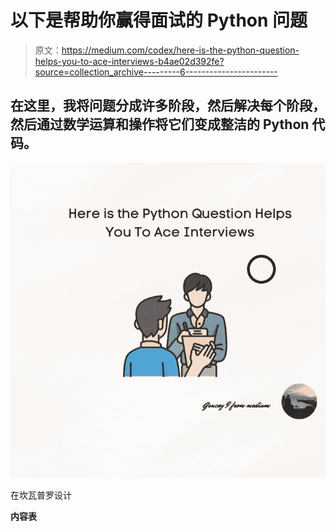 # 以下是帮助你赢得面试的 Python 问题

> 原文：<https://medium.com/codex/here-is-the-python-question-helps-you-to-ace-interviews-b4ae02d392fe?source=collection_archive---------6----------------------->

## 在这里，我将问题分成许多阶段，然后解决每个阶段，然后通过数学运算和操作将它们变成整洁的 Python 代码。

![](img/8208a3e06bafdf3133d45f311e4d3830.png)

在坎瓦普罗设计

**内容表**